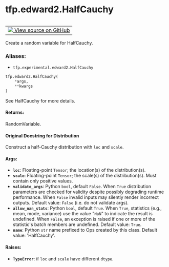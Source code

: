<div itemscope itemtype="http://developers.google.com/ReferenceObject">
<meta itemprop="name" content="tfp.edward2.HalfCauchy" />
<meta itemprop="path" content="Stable" />
</div>

# tfp.edward2.HalfCauchy


<table class="tfo-notebook-buttons tfo-api" align="left">

<td>
  <a target="_blank" href="https://github.com/tensorflow/probability/blob/master/tensorflow_probability/python/experimental/edward2/interceptor.py">
    <img src="https://www.tensorflow.org/images/GitHub-Mark-32px.png" />
    View source on GitHub
  </a>
</td></table>



Create a random variable for HalfCauchy.

### Aliases:

* `tfp.experimental.edward2.HalfCauchy`


``` python
tfp.edward2.HalfCauchy(
    *args,
    **kwargs
)
```



<!-- Placeholder for "Used in" -->

See HalfCauchy for more details.

#### Returns:

RandomVariable.


#### Original Docstring for Distribution

Construct a half-Cauchy distribution with `loc` and `scale`.

#### Args:


* <b>`loc`</b>: Floating-point `Tensor`; the location(s) of the distribution(s).
* <b>`scale`</b>: Floating-point `Tensor`; the scale(s) of the distribution(s).
  Must contain only positive values.
* <b>`validate_args`</b>: Python `bool`, default `False`. When `True` distribution
  parameters are checked for validity despite possibly degrading runtime
  performance. When `False` invalid inputs may silently render incorrect
  outputs. Default value: `False` (i.e. do not validate args).
* <b>`allow_nan_stats`</b>: Python `bool`, default `True`. When `True`, statistics
  (e.g., mean, mode, variance) use the value "`NaN`" to indicate the
  result is undefined. When `False`, an exception is raised if one or
  more of the statistic's batch members are undefined.
  Default value: `True`.
* <b>`name`</b>: Python `str` name prefixed to Ops created by this class.
  Default value: 'HalfCauchy'.


#### Raises:


* <b>`TypeError`</b>: if `loc` and `scale` have different `dtype`.